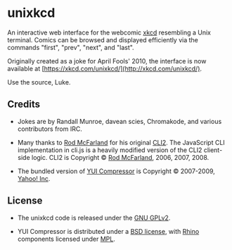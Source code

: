 unixkcd
=========

An interactive web interface for the webcomic [xkcd](https://xkcd.com) resembling a Unix terminal. Comics can be browsed and displayed efficiently via the commands "first", "prev", "next", and "last".

Originally created as a joke for April Fools' 2010, the interface is now available at [https://xkcd.com/unixkcd/](http://xkcd.com/unixkcd/).

Use the source, Luke.

Credits
-------

* Jokes are by Randall Munroe, davean scies, Chromakode, and various contributors from IRC.

* Many thanks to [Rod McFarland](http://thrind.xamai.ca/) for his original [CLI2](https://code.google.com/p/wordpress-cli/). The JavaScript CLI implementation in cli.js is a heavily modified version of the CLI2 client-side logic. CLI2 is Copyright © [Rod McFarland](http://thrind.xamai.ca/), 2006, 2007, 2008.

* The bundled version of [YUI Compressor](https://developer.yahoo.com/yui/compressor/) is  Copyright © 2007-2009, [Yahoo! Inc](https://yahoo.com). 


License
-------

* The unixkcd code is released under  the [GNU GPLv2](https://www.gnu.org/licenses/gpl-2.0.html).

* YUI Compressor is distributed under a [BSD license](https://developer.yahoo.com/yui/license.html), with [Rhino](https://www.mozilla.org/rhino/) components licensed under [MPL](https://www.mozilla.org/MPL/).
